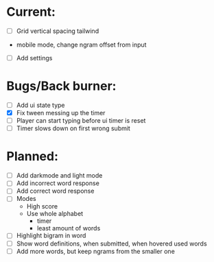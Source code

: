 # Current:

- [ ] Grid vertical spacing tailwind
- mobile mode, change ngram offset from input
- [ ] Add settings

# Bugs/Back burner:

- [ ] Add ui state type
- [x] Fix tween messing up the timer
- [ ] Player can start typing before ui timer is reset
- [ ] Timer slows down on first wrong submit

# Planned:

- [ ] Add darkmode and light mode
- [ ] Add incorrect word response
- [ ] Add correct word response
- [ ] Modes
  - High score
  - Use whole alphabet
    - timer
    - least amount of words
- [ ] Highlight bigram in word
- [ ] Show word definitions, when submitted, when hovered used words
- [ ] Add more words, but keep ngrams from the smaller one

